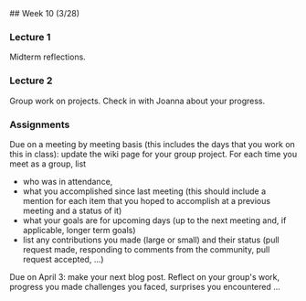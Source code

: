 <div class="week">

<div class="week_heading" markdown="1">
## Week 10 (3/28)
</div>

<div class="column_materials"  markdown="1">

### Lecture 1

Midterm reflections.

### Lecture 2

Group work on projects. Check in with Joanna about your progress.

</div>

<div class="column_assign"  markdown="1">

### Assignments

Due on a meeting by meeting basis (this includes the days that you work on this
in class): update the wiki page for your group project.
For each time you meet as a group, list
- who was in attendance,
- what you accomplished since last meeting (this should include a mention for each
  item that you hoped to accomplish at a previous meeting and a status of it)
- what your goals are for upcoming days (up to the next meeting and, if applicable,
  longer term goals)
- list any contributions you made (large or small) and their status (pull request made,
  responding to comments from the community, pull request accepted, ...)

Due on April 3: make your next blog post. Reflect on your group's work, progress you made
challenges you faced, surprises you encountered ... 


</div>
</div>
